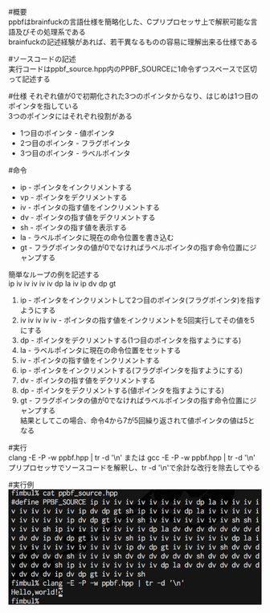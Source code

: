#概要  
ppbfはbrainfuckの言語仕様を簡略化した、Cプリプロセッサ上で解釈可能な言語及びその処理系である  
brainfuckの記述経験があれば、若干異なるものの容易に理解出来る仕様である

#ソースコードの記述  
実行コードはppbf_source.hpp内のPPBF_SOURCEに1命令ずつスペースで区切って記述する

#仕様
それぞれ値が0で初期化された3つのポインタからなり、はじめは1つ目のポインタを指している  
3つのポインタにはそれぞれ役割がある  
- 1つ目のポインタ - 値ポインタ  
- 2つ目のポインタ - フラグポインタ  
- 3つ目のポインタ - ラベルポインタ  

#命令  
- ip - ポインタをインクリメントする  
- vp - ポインタをデクリメントする  
- iv - ポインタの指す値をインクリメントする  
- dv - ポインタの指す値をデクリメントする  
- sh - ポインタの指す値を表示する  
- la - ラベルポインタに現在の命令位置を書き込む  
- gt - フラグポインタの値が0でなければラベルポインタの指す命令位置にジャンプする  

簡単なループの例を記述する  
ip iv iv iv iv iv dp la iv ip dv dp gt  
1. ip - ポインタをインクリメントして2つ目のポインタ(フラグポインタ)を指すようにする  
2. iv iv iv iv iv - ポインタの指す値をインクリメントを5回実行してその値を5にする   
2. dp - ポインタをデクリメントする(1つ目のポインタを指すようにする)  
3. la - ラベルポインタに現在の命令位置をセットする  
4. iv - ポインタの指す値をインクリメントする  
5. ip - ポインタをインクリメントする(フラグポインタを指すようにする)  
6. dv - ポインタの指す値をデクリメントする  
7. dp - ポインタをデクリメントする(値ポインタを指すようにする)  
8. gt - フラグポインタの値が0でなければラベルポインタの指す命令位置にジャンプする  
結果としてこの場合、命令4から7が5回繰り返されて値ポインタの値は5となる

#実行  
clang -E -P -w ppbf.hpp | tr -d '\n' または gcc -E -P -w ppbf.hpp | tr -d '\n'   
プリプロセッサでソースコードを解釈し、tr -d '\n'で余計な改行を除去してやる

#実行例  
![screen shot](screenshot.png)  
